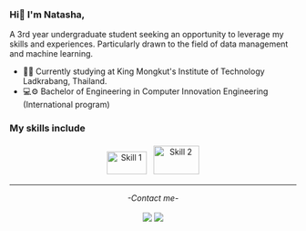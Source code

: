 ### Hi👋 I'm Natasha,

A 3rd year undergraduate student seeking an opportunity to leverage my skills and experiences. Particularly drawn to the field of data management and machine learning.

- 🏫📐 Currently studying at King Mongkut's Institute of Technology Ladkrabang, Thailand.
- 💻⚙️ Bachelor of Engineering in Computer Innovation Engineering (International program)

### My skills include

<p align="center">
	<img title="Skill 1" alt="Skill 1" src="https://raw.githubusercontent.com/Your-Username/Your-Repository/master/assets/skill1.svg" width="70" height="40" style="vertical-align:down; margin:4px"/>
	<img title="Skill 2" alt="Skill 2" src="https://raw.githubusercontent.com/Your-Username/Your-Repository/master/assets/skill2.svg" width="80" height="50" style="vertical-align:down; margin:4px"/>
	<!-- Add more skills as needed -->
</p>

<hr>
<p align="center">
   <i>-Contact me-</i>
   <br>
<br>
<a target="_blank" href="https://www.linkedin.com/in/natasha-gh/"><img src="https://img.shields.io/badge/-LinkedIn-0077B5?style=for-the-badge&logo=Linkedin&logoColor=white"></img></a>
<a target="_blank" href="greenough.na@gmail.com"><img src="https://img.shields.io/badge/-Gmail-D14836?style=for-the-badge&logo=Gmail&logoColor=white"></img></a>
<!-- Add more social links as needed -->
<br>
</p>
